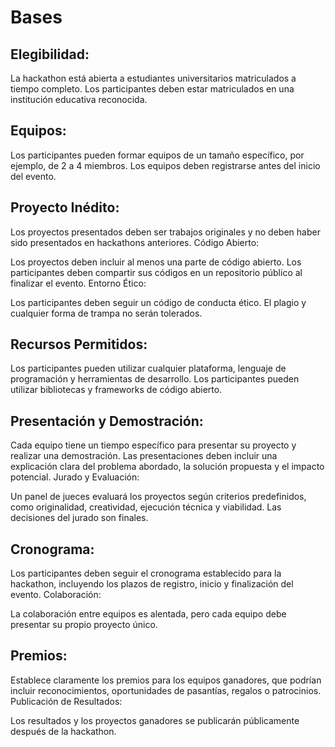 # Bases

## Elegibilidad:

La hackathon está abierta a estudiantes universitarios matriculados a tiempo completo.
Los participantes deben estar matriculados en una institución educativa reconocida.

## Equipos:

Los participantes pueden formar equipos de un tamaño específico, por ejemplo, de 2 a 4 miembros.
Los equipos deben registrarse antes del inicio del evento.

## Proyecto Inédito:

Los proyectos presentados deben ser trabajos originales y no deben haber sido presentados en hackathons anteriores.
Código Abierto:

Los proyectos deben incluir al menos una parte de código abierto. Los participantes deben compartir sus códigos en un repositorio público al finalizar el evento.
Entorno Ético:

Los participantes deben seguir un código de conducta ético. El plagio y cualquier forma de trampa no serán tolerados.

## Recursos Permitidos:

Los participantes pueden utilizar cualquier plataforma, lenguaje de programación y herramientas de desarrollo.
Los participantes pueden utilizar bibliotecas y frameworks de código abierto.
## Presentación y Demostración:

Cada equipo tiene un tiempo específico para presentar su proyecto y realizar una demostración.
Las presentaciones deben incluir una explicación clara del problema abordado, la solución propuesta y el impacto potencial.
Jurado y Evaluación:

Un panel de jueces evaluará los proyectos según criterios predefinidos, como originalidad, creatividad, ejecución técnica y viabilidad.
Las decisiones del jurado son finales.
## Cronograma:

Los participantes deben seguir el cronograma establecido para la hackathon, incluyendo los plazos de registro, inicio y finalización del evento.
Colaboración:

La colaboración entre equipos es alentada, pero cada equipo debe presentar su propio proyecto único.
## Premios:

Establece claramente los premios para los equipos ganadores, que podrían incluir reconocimientos, oportunidades de pasantías, regalos o patrocinios.
Publicación de Resultados:

Los resultados y los proyectos ganadores se publicarán públicamente después de la hackathon.